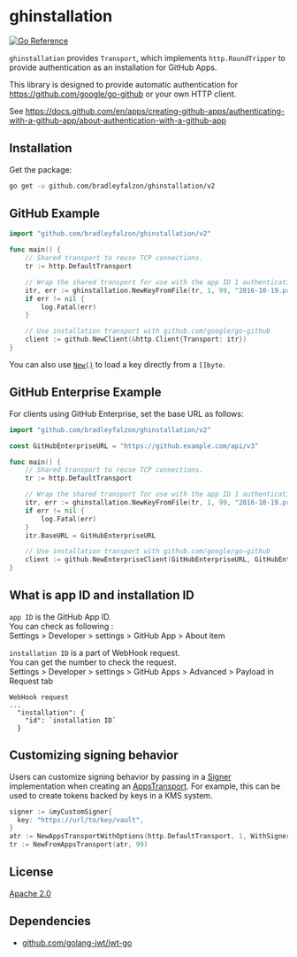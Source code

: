 # ghinstallation

[![Go Reference](https://pkg.go.dev/badge/github.com/bradleyfalzon/ghinstallation/v2.svg)](https://pkg.go.dev/github.com/bradleyfalzon/ghinstallation/v2)

`ghinstallation` provides `Transport`, which implements `http.RoundTripper` to
provide authentication as an installation for GitHub Apps.

This library is designed to provide automatic authentication for
https://github.com/google/go-github or your own HTTP client.

See https://docs.github.com/en/apps/creating-github-apps/authenticating-with-a-github-app/about-authentication-with-a-github-app

## Installation

Get the package:

```bash
go get -u github.com/bradleyfalzon/ghinstallation/v2
```

## GitHub Example

```go
import "github.com/bradleyfalzon/ghinstallation/v2"

func main() {
	// Shared transport to reuse TCP connections.
	tr := http.DefaultTransport

	// Wrap the shared transport for use with the app ID 1 authenticating with installation ID 99.
	itr, err := ghinstallation.NewKeyFromFile(tr, 1, 99, "2016-10-19.private-key.pem")
	if err != nil {
		log.Fatal(err)
	}

	// Use installation transport with github.com/google/go-github
	client := github.NewClient(&http.Client{Transport: itr})
}
```

You can also use [`New()`](https://pkg.go.dev/github.com/bradleyfalzon/ghinstallation/v2#New) to load a key directly from a `[]byte`.

## GitHub Enterprise Example

For clients using GitHub Enterprise, set the base URL as follows:

```go
import "github.com/bradleyfalzon/ghinstallation/v2"

const GitHubEnterpriseURL = "https://github.example.com/api/v3"

func main() {
	// Shared transport to reuse TCP connections.
	tr := http.DefaultTransport

	// Wrap the shared transport for use with the app ID 1 authenticating with installation ID 99.
	itr, err := ghinstallation.NewKeyFromFile(tr, 1, 99, "2016-10-19.private-key.pem")
	if err != nil {
		log.Fatal(err)
	}
	itr.BaseURL = GitHubEnterpriseURL

	// Use installation transport with github.com/google/go-github
	client := github.NewEnterpriseClient(GitHubEnterpriseURL, GitHubEnterpriseURL, &http.Client{Transport: itr})
}
```

## What is app ID and installation ID

`app ID` is the GitHub App ID. \
You can check as following : \
Settings > Developer > settings > GitHub App > About item

`installation ID` is a part of WebHook request. \
You can get the number to check the request. \
Settings > Developer > settings > GitHub Apps > Advanced > Payload in Request
tab

```
WebHook request
...
  "installation": {
    "id": `installation ID`
  }
```

## Customizing signing behavior

Users can customize signing behavior by passing in a
[Signer](https://pkg.go.dev/github.com/bradleyfalzon/ghinstallation/v2#Signer)
implementation when creating an
[AppsTransport](https://pkg.go.dev/github.com/bradleyfalzon/ghinstallation/v2#AppsTransport).
For example, this can be used to create tokens backed by keys in a KMS system.

```go
signer := &myCustomSigner{
  key: "https://url/to/key/vault",
}
atr := NewAppsTransportWithOptions(http.DefaultTransport, 1, WithSigner(signer))
tr := NewFromAppsTransport(atr, 99)
```

## License

[Apache 2.0](LICENSE)

## Dependencies

- [github.com/golang-jwt/jwt-go](https://github.com/golang-jwt/jwt-go)
